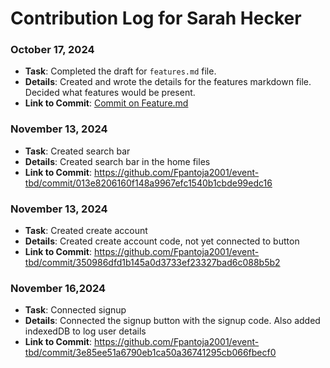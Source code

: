 # Contribution Log for Sarah Hecker



### October 17, 2024

- **Task**: Completed the draft for `features.md` file.
- **Details**: Created and wrote the details for the features markdown file. Decided what features would be present.
- **Link to Commit**: [Commit on Feature.md](https://github.com/Fpantoja2001/event-tbd/commit/fc8c5305111c07e9ce3741237ae1a4a937b1d14e)


### November 13, 2024
- **Task**: Created search bar
- **Details**: Created search bar in the home files
-  **Link to Commit**: https://github.com/Fpantoja2001/event-tbd/commit/013e8206160f148a9967efc1540b1cbde99edc16

### November 13, 2024
- **Task**: Created create account
- **Details**: Created create account code, not yet connected to button
- **Link to Commit**: https://github.com/Fpantoja2001/event-tbd/commit/350986dfd1b145a0d3733ef23327bad6c088b5b2

### November 16,2024
- **Task**: Connected signup
- **Details**: Connected the signup button with the signup code. Also added indexedDB to log user details
- **Link to Commit**: https://github.com/Fpantoja2001/event-tbd/commit/3e85ee51a6790eb1ca50a36741295cb066fbecf0
